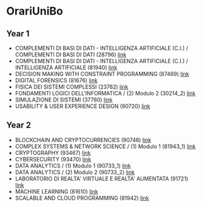 # OrariUniBo

## Year 1
- COMPLEMENTI DI BASI DI DATI - INTELLIGENZA ARTIFICIALE (C.I.) / COMPLEMENTI DI BASI DI DATI (28796) [link](https://raw.githubusercontent.com/ale-ben/OrariUniBo/master/out/year_1/COMPLEMENTI_DI_BASI_DI_DATI-INTELLIGENZA_ARTIFICIALE_(C.I.)-COMPLEMENTI_DI_BASI_DI_DATI-28796.ics)
- COMPLEMENTI DI BASI DI DATI - INTELLIGENZA ARTIFICIALE (C.I.) / INTELLIGENZA ARTIFICIALE (81940) [link](https://raw.githubusercontent.com/ale-ben/OrariUniBo/master/out/year_1/COMPLEMENTI_DI_BASI_DI_DATI-INTELLIGENZA_ARTIFICIALE_(C.I.)-INTELLIGENZA_ARTIFICIALE-81940.ics)
- DECISION MAKING WITH CONSTRAINT PROGRAMMING (87469) [link](https://raw.githubusercontent.com/ale-ben/OrariUniBo/master/out/year_1/DECISION_MAKING_WITH_CONSTRAINT_PROGRAMMING-87469.ics)
- DIGITAL FORENSICS (81676) [link](https://raw.githubusercontent.com/ale-ben/OrariUniBo/master/out/year_1/DIGITAL_FORENSICS-81676.ics)
- FISICA DEI SISTEMI COMPLESSI (23762) [link](https://raw.githubusercontent.com/ale-ben/OrariUniBo/master/out/year_1/FISICA_DEI_SISTEMI_COMPLESSI-23762.ics)
- FONDAMENTI LOGICI DELL'INFORMATICA / (2) Modulo 2 (30214_2) [link](https://raw.githubusercontent.com/ale-ben/OrariUniBo/master/out/year_1/FONDAMENTI_LOGICI_DELL'INFORMATICA-(2)_Modulo_2-30214_2.ics)
- SIMULAZIONE DI SISTEMI (37760) [link](https://raw.githubusercontent.com/ale-ben/OrariUniBo/master/out/year_1/SIMULAZIONE_DI_SISTEMI-37760.ics)
- USABILITY &  USER EXPERIENCE DESIGN (90720) [link](https://raw.githubusercontent.com/ale-ben/OrariUniBo/master/out/year_1/USABILITY_&__USER_EXPERIENCE_DESIGN-90720.ics)

## Year 2
- BLOCKCHAIN AND CRYPTOCURRENCIES (90748) [link](https://raw.githubusercontent.com/ale-ben/OrariUniBo/master/out/year_2/BLOCKCHAIN_AND_CRYPTOCURRENCIES-90748.ics)
- COMPLEX SYSTEMS & NETWORK SCIENCE / (1) Modulo 1 (81943_1) [link](https://raw.githubusercontent.com/ale-ben/OrariUniBo/master/out/year_2/COMPLEX_SYSTEMS_&_NETWORK_SCIENCE-(1)_Modulo_1-81943_1.ics)
- CRYPTOGRAPHY (93467) [link](https://raw.githubusercontent.com/ale-ben/OrariUniBo/master/out/year_2/CRYPTOGRAPHY-93467.ics)
- CYBERSECURITY (93470) [link](https://raw.githubusercontent.com/ale-ben/OrariUniBo/master/out/year_2/CYBERSECURITY-93470.ics)
- DATA ANALYTICS / (1) Modulo 1 (90733_1) [link](https://raw.githubusercontent.com/ale-ben/OrariUniBo/master/out/year_2/DATA_ANALYTICS-(1)_Modulo_1-90733_1.ics)
- DATA ANALYTICS / (2) Modulo 2 (90733_2) [link](https://raw.githubusercontent.com/ale-ben/OrariUniBo/master/out/year_2/DATA_ANALYTICS-(2)_Modulo_2-90733_2.ics)
- LABORATORIO DI REALTA' VIRTUALE E REALTA' AUMENTATA (91721) [link](https://raw.githubusercontent.com/ale-ben/OrariUniBo/master/out/year_2/LABORATORIO_DI_REALTA'_VIRTUALE_E_REALTA'_AUMENTATA-91721.ics)
- MACHINE LEARNING (81610) [link](https://raw.githubusercontent.com/ale-ben/OrariUniBo/master/out/year_2/MACHINE_LEARNING-81610.ics)
- SCALABLE AND CLOUD PROGRAMMING (81942) [link](https://raw.githubusercontent.com/ale-ben/OrariUniBo/master/out/year_2/SCALABLE_AND_CLOUD_PROGRAMMING-81942.ics)
